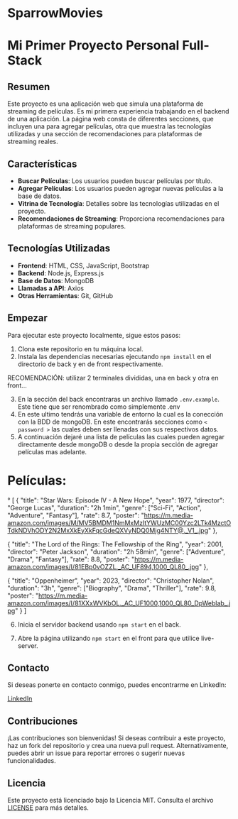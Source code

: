 # SparrowMovies

# Mi Primer Proyecto Personal Full-Stack

## Resumen

Este proyecto es una aplicación web que simula una plataforma de streaming de películas. Es mi primera experiencia trabajando en el backend de una aplicación. La página web consta de diferentes secciones, que incluyen una para agregar películas, otra que muestra las tecnologías utilizadas y una sección de recomendaciones para plataformas de streaming reales.

## Características

- **Buscar Películas**: Los usuarios pueden buscar películas por título.
- **Agregar Películas**: Los usuarios pueden agregar nuevas películas a la base de datos.
- **Vitrina de Tecnología**: Detalles sobre las tecnologías utilizadas en el proyecto.
- **Recomendaciones de Streaming**: Proporciona recomendaciones para plataformas de streaming populares.

## Tecnologías Utilizadas

- **Frontend**: HTML, CSS, JavaScript, Bootstrap
- **Backend**: Node.js, Express.js
- **Base de Datos**: MongoDB
- **Llamadas a API**: Axios
- **Otras Herramientas**: Git, GitHub

## Empezar

Para ejecutar este proyecto localmente, sigue estos pasos:

1. Clona este repositorio en tu máquina local.
2. Instala las dependencias necesarias ejecutando `npm install` en el directorio de back y en de front respectivamente.

RECOMENDACIÓN: utilizar 2 terminales divididas, una en back y otra en front...

3. En la sección del back encontraras un archivo llamado `.env.example`. Este tiene que ser renombrado como simplemente .env
4. En este ultimo tendrás una variable de entorno la cual es la conección con la BDD de mongoDB. En este encontrarás secciones como `< password >` las cuales deben ser
llenadas con sus respectivos datos. 
5. A continuación dejaré una lista de películas las cuales pueden agregar directamente desde mongoDB o desde la propia sección de agregar películas mas adelante.

# Películas:

° [
  {
    "title": "Star Wars: Episode IV - A New Hope",
    "year": 1977,
    "director": "George Lucas",
    "duration": "2h 1min",
    "genre": ["Sci-Fi", "Action", "Adventure", "Fantasy"],
    "rate": 8.7,
    "poster": "https://m.media-amazon.com/images/M/MV5BMDM1NmMxMzItYWUzMC00Yzc2LTk4MzctOTdkNDVhODY2N2MxXkEyXkFqcGdeQXVyNDQ0Mjg4NTY@._V1_.jpg"
  },

  {
    "title": "The Lord of the Rings: The Fellowship of the Ring",
    "year": 2001,
    "director": "Peter Jackson",
    "duration": "2h 58min",
    "genre": ["Adventure", "Drama", "Fantasy"],
    "rate": 8.8,
    "poster": "https://m.media-amazon.com/images/I/81EBp0vOZZL._AC_UF894,1000_QL80_.jpg"
  },

  {
    "title": "Oppenheimer",
    "year": 2023,
    "director": "Christopher Nolan",
    "duration": "3h",
    "genre": ["Biography", "Drama", "Thriller"],
    "rate": 9.8,
    "poster": "https://m.media-amazon.com/images/I/81XXxWVKbOL._AC_UF1000,1000_QL80_DpWeblab_.jpg"
  }
]

6. Inicia el servidor backend usando `npm start` en el back.

7. Abre la página utilizando `npm start` en el front para que utilice live-server.

## Contacto

Si deseas ponerte en contacto conmigo, puedes encontrarme en LinkedIn:

[LinkedIn](https://www.linkedin.com/in/pablo-rodr%C3%ADguez-2008b7298/)

## Contribuciones

¡Las contribuciones son bienvenidas! Si deseas contribuir a este proyecto, haz un fork del repositorio y crea una nueva pull request. Alternativamente, puedes abrir un issue para reportar errores o sugerir nuevas funcionalidades.

## Licencia

Este proyecto está licenciado bajo la Licencia MIT. Consulta el archivo [LICENSE](LICENSE) para más detalles.
